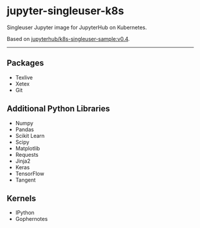 jupyter-singleuser-k8s
======================

Singleuser Jupyter image for JupyterHub on Kubernetes.

Based on [jupyterhub/k8s-singleuser-sample:v0.4](https://hub.docker.com/r/jupyterhub/k8s-singleuser-sample).

----

## Packages

- Texlive
- Xetex
- Git


## Additional Python Libraries

- Numpy
- Pandas
- Scikit Learn
- Scipy
- Matplotlib
- Requests
- Jinja2
- Keras
- TensorFlow
- Tangent


## Kernels

- IPython
- Gophernotes
